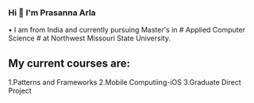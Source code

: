 ### Hi 👋 I'm Prasanna Arla ###

• I am from India and currently pursuing Master's in # Applied Computer Science # at Northwest Missouri State University.

## My current courses are: ##

1.Patterns and Frameworks
2.Mobile Computiing-iOS
3.Graduate Direct Project

